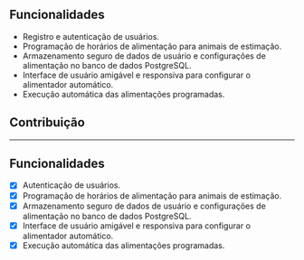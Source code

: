 ## Funcionalidades

- Registro e autenticação de usuários.
- Programação de horários de alimentação para animais de estimação.
- Armazenamento seguro de dados de usuário e configurações de alimentação no banco de dados PostgreSQL.
- Interface de usuário amigável e responsiva para configurar o alimentador automático.
- Execução automática das alimentações programadas.

## Contribuição

---
## Funcionalidades
- [X] Autenticação de usuários.
- [X] Programação de horários de alimentação para animais de estimação.
- [X] Armazenamento seguro de dados de usuário e configurações de alimentação no banco de dados PostgreSQL.
- [X] Interface de usuário amigável e responsiva para configurar o alimentador automático.
- [X] Execução automática das alimentações programadas.
